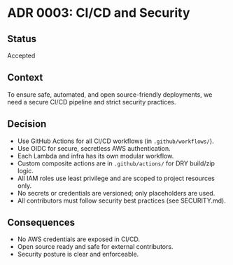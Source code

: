 # ADR 0003: CI/CD and Security

## Status
Accepted

## Context
To ensure safe, automated, and open source-friendly deployments, we need a secure CI/CD pipeline and strict security practices.


## Decision
- Use GitHub Actions for all CI/CD workflows (in `.github/workflows/`).
- Use OIDC for secure, secretless AWS authentication.
- Each Lambda and infra has its own modular workflow.
- Custom composite actions are in `.github/actions/` for DRY build/zip logic.
- All IAM roles use least privilege and are scoped to project resources only.
- No secrets or credentials are versioned; only placeholders are used.
- All contributors must follow security best practices (see SECURITY.md).

## Consequences
- No AWS credentials are exposed in CI/CD.
- Open source ready and safe for external contributors.
- Security posture is clear and enforceable.
